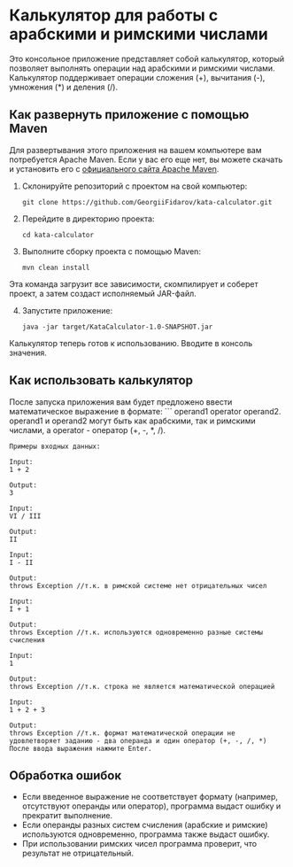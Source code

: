 # Калькулятор для работы с арабскими и римскими числами

Это консольное приложение представляет собой калькулятор, который позволяет выполнять операции над арабскими и римскими числами. Калькулятор поддерживает операции сложения (+), вычитания (-), умножения (*) и деления (/).

## Как развернуть приложение с помощью Maven

Для развертывания этого приложения на вашем компьютере вам потребуется Apache Maven. Если у вас его еще нет, вы можете скачать и установить его с [официального сайта Apache Maven](https://maven.apache.org/download.cgi).

1. Склонируйте репозиторий с проектом на свой компьютер:

   ```shell
   git clone https://github.com/GeorgiiFidarov/kata-calculator.git
   
2. Перейдите в директорию проекта:
    ```
   cd kata-calculator
3. Выполните сборку проекта с помощью Maven:
    ```
   mvn clean install
Эта команда загрузит все зависимости, скомпилирует и соберет проект, а затем создаст исполняемый JAR-файл.

4. Запустите приложение:
    ```
   java -jar target/KataCalculator-1.0-SNAPSHOT.jar
   
Калькулятор теперь готов к использованию. Вводите в консоль значения.

## Как использовать калькулятор


После запуска приложения вам будет предложено ввести математическое выражение в формате: 
    ```
    operand1 operator operand2. 
    operand1 и operand2 могут быть как арабскими, так и римскими числами, а operator - оператор (+, -, *, /).
        
    Примеры входных данных:
        
    Input:
    1 + 2
    
    Output:
    3
    
    Input:
    VI / III
    
    Output:
    II
    
    Input:
    I - II
    
    Output:
    throws Exception //т.к. в римской системе нет отрицательных чисел
    
    Input:
    I + 1
    
    Output:
    throws Exception //т.к. используются одновременно разные системы счисления
    
    Input:
    1
    
    Output:
    throws Exception //т.к. строка не является математической операцией
    
    Input:
    1 + 2 + 3
    
    Output:
    throws Exception //т.к. формат математической операции не удовлетворяет заданию - два операнда и один оператор (+, -, /, *)
    После ввода выражения нажмите Enter.
## Обработка ошибок

- Если введенное выражение не соответствует формату (например, отсутствуют операнды или оператор), программа выдаст ошибку и прекратит выполнение.
- Если операнды разных систем счисления (арабские и римские) используются одновременно, программа также выдаст ошибку.
- При использовании римских чисел программа проверит, что результат не отрицательный.
